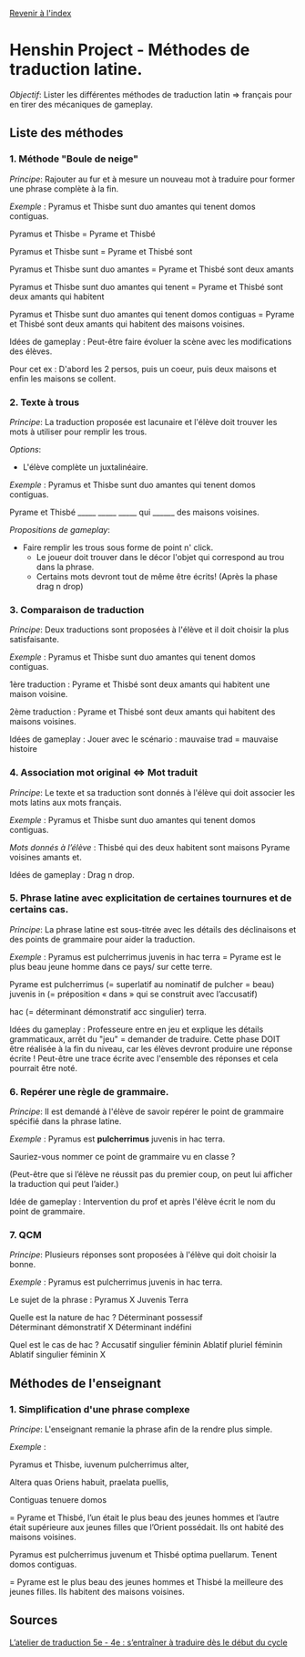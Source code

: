 <a href="/">Revenir à l'index</a>

# Henshin Project - Méthodes de traduction latine.

_Objectif_: Lister les différentes méthodes de traduction latin => français pour en tirer des mécaniques de gameplay.

## Liste des méthodes
### 1. Méthode "Boule de neige"

_Principe_: Rajouter au fur et à mesure un nouveau mot à traduire pour former une phrase complète à la fin.

_Exemple_ : Pyramus et Thisbe sunt duo amantes qui tenent domos contiguas.

Pyramus et Thisbe = Pyrame et Thisbé 

Pyramus et Thisbe sunt = Pyrame et Thisbé sont

Pyramus et Thisbe sunt duo amantes = Pyrame et Thisbé sont deux amants 

Pyramus et Thisbe sunt duo amantes qui tenent = Pyrame et Thisbé sont deux amants qui habitent 

Pyramus et Thisbe sunt duo amantes qui tenent domos contiguas = Pyrame et Thisbé sont deux amants qui habitent des maisons voisines. 

Idées de gameplay : Peut-être faire évoluer la scène avec les modifications des élèves.

Pour cet ex : D'abord les 2 persos, puis un coeur, puis deux maisons et enfin les maisons se collent.


### 2. Texte à trous

_Principe_: La traduction proposée est lacunaire et l'élève doit trouver les mots à utiliser pour remplir les trous.

_Options_: 
- L'élève complète un juxtalinéaire.

_Exemple_ : Pyramus et Thisbe sunt duo amantes qui tenent domos contiguas.

Pyrame et Thisbé _____ _____ _____ qui ______ des maisons voisines. 

_Propositions de gameplay_:
- Faire remplir les trous sous forme de point n' click.
  - Le joueur doit trouver dans le décor l'objet qui correspond au trou dans la phrase. 
  - Certains mots devront tout de même être écrits! (Après la phase drag n drop)

### 3. Comparaison de traduction

_Principe_: Deux traductions sont proposées à l'élève et il doit choisir la plus satisfaisante.

_Exemple_ : Pyramus et Thisbe sunt duo amantes qui tenent domos contiguas.

1ère traduction : Pyrame et Thisbé sont deux amants qui habitent une maison voisine.

2ème traduction : Pyrame et Thisbé sont deux amants qui habitent des maisons voisines.

Idées de gameplay : Jouer avec le scénario : mauvaise trad = mauvaise histoire


### 4. Association mot original <=> Mot traduit

_Principe_: Le texte et sa traduction sont donnés à l'élève qui doit associer les mots latins aux mots français.

_Exemple_ : Pyramus et Thisbe sunt duo amantes qui tenent domos contiguas.

_Mots donnés à l’élève_ : Thisbé qui des deux habitent sont maisons Pyrame voisines amants et.

Idées de gameplay : Drag n drop.


### 5. Phrase latine avec explicitation de certaines tournures et de certains cas.

_Principe_: La phrase latine est sous-titrée avec les détails des déclinaisons et des points de grammaire pour aider la traduction.

_Exemple_ : Pyramus est pulcherrimus juvenis in hac terra = Pyrame est le plus beau jeune homme dans ce pays/ sur cette terre. 

Pyrame est pulcherrimus (= superlatif au nominatif de pulcher = beau) juvenis in (= préposition « dans » qui se construit avec l’accusatif)

hac (= déterminant démonstratif acc singulier) terra.

Idées du gameplay : Professeure entre en jeu et explique les détails grammaticaux, arrêt du "jeu" = demander de traduire.
Cette phase DOIT être réalisée à la fin du niveau, car les élèves devront produire une réponse écrite ! 
Peut-être une trace écrite avec l'ensemble des réponses et cela pourrait être noté.


### 6. Repérer une règle de grammaire.

_Principe_: Il est demandé à l'élève de savoir repérer le point de grammaire spécifié dans la phrase latine.

_Exemple_ : Pyramus est __pulcherrimus__ juvenis in hac terra.

Sauriez-vous nommer ce point de grammaire vu en classe ?

(Peut-être que si l’élève ne réussit pas du premier coup, on peut lui afficher la traduction qui peut l’aider.)

Idée de gameplay : Intervention du prof et après l'élève écrit le nom du point de grammaire.


### 7. QCM

_Principe_: Plusieurs réponses sont proposées à l'élève qui doit choisir la bonne.

_Exemple_ : Pyramus est pulcherrimus juvenis in hac terra.


Le sujet de la phrase : 
Pyramus	X
Juvenis	
Terra	

Quelle est la nature de hac ?
Déterminant possessif	
Déterminant démonstratif	X
Déterminant indéfini	

Quel est le cas de hac ?
Accusatif singulier féminin	
Ablatif pluriel féminin	
Ablatif singulier féminin	X


## Méthodes de l'enseignant
### 1. Simplification d'une phrase complexe

_Principe_: L'enseignant remanie la phrase afin de la rendre plus simple.

_Exemple_ : 

Pyramus et Thisbe, iuvenum pulcherrimus alter, 

Altera quas Oriens habuit, praelata puellis, 

Contiguas tenuere domos

= Pyrame et Thisbé, l’un était le plus beau des jeunes hommes et l’autre était supérieure aux jeunes filles que l’Orient possédait. 
Ils ont habité des maisons voisines. 

Pyramus est pulcherrimus juvenum et Thisbé optima puellarum. Tenent domos contiguas.

= Pyrame est le plus beau des jeunes hommes et Thisbé la meilleure des jeunes filles. Ils habitent des maisons voisines.


## Sources
[L’atelier de traduction 5e - 4e : s’entraîner à traduire dès le début du cycle](https://cache.media.eduscol.education.fr/file/LCA/95/0/01-RA16_C4_LCA_atelier_trad_VF_625950.pdf)
